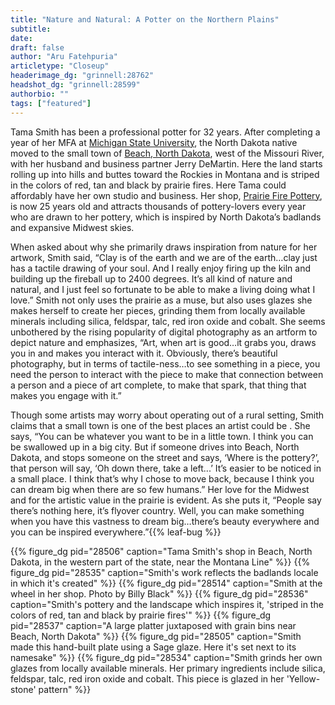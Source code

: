 ```yaml
---
title: "Nature and Natural: A Potter on the Northern Plains"
subtitle:
date: 
draft: false
author: "Aru Fatehpuria"
articletype: "Closeup"
headerimage_dg: "grinnell:28762"
headshot_dg: "grinnell:28599"
authorbio: ""
tags: ["featured"]
---
```


Tama Smith has been a professional potter for 32 years. After completing a year of her MFA at [Michigan State University](https://msu.edu/), the North Dakota native moved to the small town of [Beach, North Dakota](https://en.wikipedia.org/wiki/Beach,_North_Dakota), west of the Missouri River, with her husband and business partner Jerry DeMartin. Here the land starts rolling up into hills and buttes toward the Rockies in Montana and is striped in the colors of red, tan and black by prairie fires. Here Tama could affordably have her own studio and business. Her shop, [Prairie Fire Pottery](https://prairiefirepottery.com/), is now 25 years old and attracts thousands of pottery-lovers every year who are drawn to her pottery, which is inspired by North Dakota’s badlands and expansive Midwest skies.  

When asked about why she primarily draws inspiration from nature for her artwork, Smith said, “Clay is of the earth and we are of the earth…clay just has a tactile drawing of your soul. And I really enjoy firing up the kiln and building up the fireball up to 2400 degrees. It’s all kind of nature and natural, and I just feel so fortunate to be able to make a living doing what I love.” Smith not only uses the prairie as a muse, but also uses glazes she makes herself to create her pieces, grinding them from locally available minerals including silica, feldspar, talc, red iron oxide and cobalt. She seems unbothered by the rising popularity of digital photography as an artform to depict nature and emphasizes, “Art, when art is good…it grabs you, draws you in and makes you interact with it. Obviously, there’s beautiful photography, but in terms of tactile-ness…to see something in a piece, you need the person to interact with the piece to make that connection between a person and a piece of art complete, to make that spark, that thing that makes you engage with it.”  

Though some artists may worry about operating out of a rural setting, Smith claims that a small town is one of the best places an artist could be . She says, “You can be whatever you want to be in a little town. I think you can be swallowed up in a big city. But if someone drives into Beach, North Dakota, and stops someone on the street and says, ‘Where is the pottery?’, that person will say, ‘Oh down there, take a left...’ It’s easier to be noticed in a small place. I think that’s why I chose to move back, because I think you can dream big when there are so few humans.” Her love for the Midwest and for the artistic value in the prairie is evident. As she puts it, “People say there’s nothing here, it’s flyover country. Well, you can make something when you have this vastness to dream big…there’s beauty everywhere and you can be inspired everywhere.”{{% leaf-bug %}}

{{% figure_dg pid="28506" caption="Tama Smith's shop in Beach, North Dakota, in the western part of the state, near the Montana Line" %}}
{{% figure_dg pid="28535" caption="Smith's work reflects the badlands locale in which it's created" %}}
{{% figure_dg pid="28514" caption="Smith at the wheel in her shop. Photo by Billy Black" %}}
{{% figure_dg pid="28536" caption="Smith's pottery and the landscape which inspires it, 'striped in the colors of red, tan and black by prairie fires'" %}}
{{% figure_dg pid="28537" caption="A large platter juxtaposed with grain bins near Beach, North Dakota" %}}
{{% figure_dg pid="28505" caption="Smith made this hand-built plate using a Sage glaze. Here it's set next to its namesake" %}}
{{% figure_dg pid="28534" caption="Smith grinds her own glazes from locally available minerals. Her primary ingredients include silica, feldspar, talc, red iron oxide and cobalt. This piece is glazed in her 'Yellow-stone' pattern" %}}
